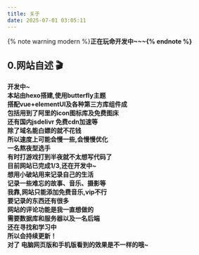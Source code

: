 ```yaml
---
title: 关于
date: 2025-07-01 03:05:11
---
```


{% note warning modern %}<b>正在玩命开发中~~~{% endnote %}

<!-- {% note warning modern %}<b>非商免字体、网图</b>等资源未经授权仅限个人使用，不得用于商业用途。本站平时仅用于交流和学习，如涉及侵权请联系站长删除对应资源，谢谢！ —— 致版权方{% endnote %} -->

## 0.网站自述 🎬

<div class="about_page">
  <div align=left class="aspect-ratio">
      <!-- <iframe src="https://player.bilibili.com/player.html?aid=474023258&&page=1&as_wide=1&high_quality=1&danmaku=0" 
      scrolling="no" 
      border="0" 
      frameborder="no" 
      framespacing="0" 
      high_quality=1
      danmaku=1 
      allowfullscreen="true"> 
      </iframe> -->
      开发中~</br>
      本站由hexo搭建,使用butterfly主题</br>
      搭配vue+elementUI及各种第三方库组件成</br>
      包括用到了阿里的icon图标库及免费图床</br>
      还有国内jsdelivr 免费cdn加速等</br>
      除了域名能白嫖的就不花钱</br>
      所以速度上可能会慢一些,会慢慢优化</br>
      一名熬夜型选手</br>
      有时打游戏打到半夜就不太想写代码了</br>
      目前网站已完成1/3,还在开发中~</br>
      想用小破站用来记录自己的生活</br>
      记录一些难忘的故事、音乐、摄影等</br>
      我靠,网站只能添加免费音乐,vip不行</br>
      要记录的东西还有很多</br>
      网站的评论功能是我一直想做的</br>
      需要数据库和服务器以及一名后端</br>
      还在寻找和学习中</br>
      所以会持续更新！</br>
      对了 电脑网页版和手机版看到的效果是不一样的哦~</br>
  </div>
</div>

<br>
